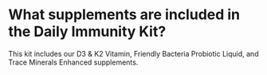 # What supplements are included in the Daily Immunity Kit?

This kit includes our D3 & K2 Vitamin, Friendly Bacteria Probiotic Liquid, and Trace Minerals Enhanced supplements.